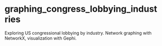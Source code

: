 # graphing_congress_lobbying_industries
Exploring US congressional lobbying by industry. Network graphing with NetworkX, visualization with Gephi.
